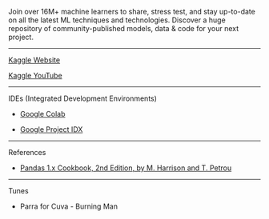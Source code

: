 Join over 16M+ machine learners to share, stress test, and stay up-to-date on all the latest ML techniques and technologies. Discover a huge repository of community-published models, data & code for your next project.

- - - -

[Kaggle Website](https://www.kaggle.com)

[Kaggle YouTube](https://www.youtube.com/@kaggle)

- - - - 

IDEs (Integrated Development Environments)

* [Google Colab](https://colab.research.google.com)

* [Google Project IDX](https://idx.dev)

- - - -

References

* [Pandas 1.x Cookbook, 2nd Edition, by M. Harrison and T. Petrou](https://www.packtpub.com/product/pandas-1x-cookbook-second-edition/9781839213106)

- - - - 
Tunes

* Parra for Cuva - Burning Man
